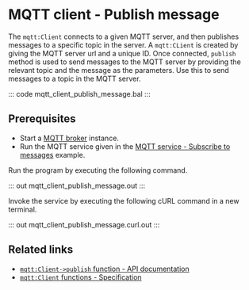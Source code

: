 # MQTT client - Publish message

The `mqtt:Client` connects to a given MQTT server, and then publishes messages to a specific topic in the server. A `mqtt:CLient` is created by giving the MQTT server url and a unique ID. Once connected, `publish` method is used to send messages to the MQTT server by providing the relevant topic and the message as the parameters. Use this to send messages to a topic in the MQTT server.

::: code mqtt_client_publish_message.bal :::

## Prerequisites
- Start a [MQTT broker](https://mqtt.org/software/) instance.
- Run the MQTT service given in the [MQTT service - Subscribe to messages](/learn/by-example/mqtt-service-subscribe-message) example.

Run the program by executing the following command.

::: out mqtt_client_publish_message.out :::

Invoke the service by executing the following cURL command in a new terminal.

::: out mqtt_client_publish_message.curl.out :::

## Related links
- [`mqtt:Client->publish` function - API documentation](https://lib.ballerina.io/ballerina/mqtt/latest#Client-publish)
- [`mqtt:Client` functions - Specification](https://github.com/ballerina-platform/module-ballerina-mqtt/blob/main/docs/spec/spec.md#33-functions)
